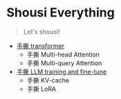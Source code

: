 # Shousi Everything

> Let's shousi!

- [手撕 transformer](./transformer.ipynb)
  - 手撕 Multi-head Attention
  - 手撕 Multi-query Attention
- [手撕 LLM training and fine-tune](./LLM_training_and_ft.ipynb)
  - 手撕 KV-cache
  - 手撕 LoRA
